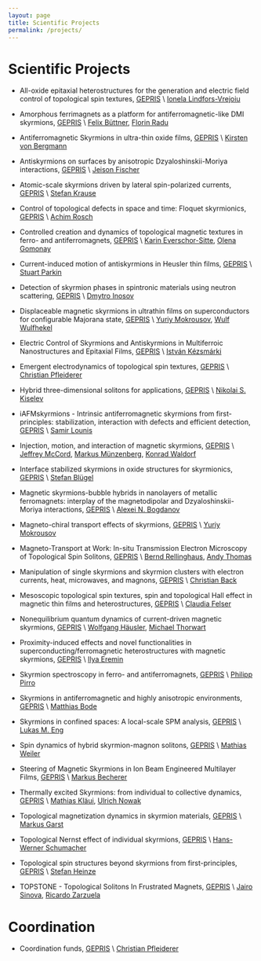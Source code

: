 ```yaml
---
layout: page
title: Scientific Projects
permalink: /projects/
---
```


# Scientific Projects
* All-oxide epitaxial heterostructures for the generation and electric field control of topological spin textures, [GEPRIS](https://gepris.dfg.de/gepris/projekt/403504808) \\
[Ionela Lindfors-Vrejoiu](https://gepris.dfg.de/gepris/person/21951399)

* Amorphous ferrimagnets as a platform for antiferromagnetic-like DMI skyrmions, [GEPRIS](https://gepris.dfg.de/gepris/projekt/462676630) \\
[Felix Büttner](https://gepris.dfg.de/gepris/person/283812030),
[Florin Radu](https://gepris.dfg.de/gepris/person/450253572)

* Antiferromagnetic Skyrmions in ultra-thin oxide films, [GEPRIS](https://gepris.dfg.de/gepris/projekt/402843438) \\
[Kirsten von Bergmann](https://gepris.dfg.de/gepris/person/13491465)

* Antiskyrmions on surfaces by anisotropic Dzyaloshinskii-Moriya interactions, [GEPRIS](https://gepris.dfg.de/gepris/projekt/462692705) \\
[Jeison Fischer](https://gepris.dfg.de/gepris/person/462163528)

* Atomic-scale skyrmions driven by lateral spin-polarized currents, [GEPRIS](https://gepris.dfg.de/gepris/projekt/403505835) \\
[Stefan Krause](https://gepris.dfg.de/gepris/person/151410057)

* Control of topological defects in space and time: Floquet skyrmionics, [GEPRIS](https://gepris.dfg.de/gepris/projekt/403505545) \\
[Achim Rosch](https://gepris.dfg.de/gepris/person/1675189)

* Controlled creation and dynamics of topological magnetic textures in ferro- and antiferromagnets, [GEPRIS](https://gepris.dfg.de/gepris/projekt/403233384) \\
[Karin Everschor-Sitte](https://gepris.dfg.de/gepris/person/239758477),
[Olena Gomonay](https://gepris.dfg.de/gepris/person/394131976)

* Current-induced motion of antiskyrmions in Heusler thin films, [GEPRIS](https://gepris.dfg.de/gepris/projekt/403505322) \\
[Stuart Parkin](https://gepris.dfg.de/gepris/person/111287671)

* Detection of skyrmion phases in spintronic materials using neutron scattering, [GEPRIS](https://gepris.dfg.de/gepris/projekt/401179363) \\
[Dmytro Inosov](https://gepris.dfg.de/gepris/person/237682172)

* Displaceable magnetic skyrmions in ultrathin films on superconductors for configurable Majorana state, [GEPRIS](https://gepris.dfg.de/gepris/projekt/403503586) \\
[Yuriy Mokrousov](https://gepris.dfg.de/gepris/person/25350911),
[Wulf Wulfhekel](https://gepris.dfg.de/gepris/person/1748747)

* Electric Control of Skyrmions and Antiskyrmions in Multiferroic Nanostructures and Epitaxial Films, [GEPRIS](https://gepris.dfg.de/gepris/projekt/403505061) \\
[István Kézsmárki](https://gepris.dfg.de/gepris/person/397359511)

* Emergent electrodynamics of topological spin textures, [GEPRIS](https://gepris.dfg.de/gepris/projekt/403191981) \\
[Christian Pfleiderer](https://gepris.dfg.de/gepris/person/1677403)

* Hybrid three-dimensional solitons for applications, [GEPRIS](https://gepris.dfg.de/gepris/projekt/403502830) \\
[Nikolai S. Kiselev](https://gepris.dfg.de/gepris/person/290825230)

* iAFMskyrmions - Intrinsic antiferromagnetic skyrmions from first-principles: stabilization, interaction with defects and efficient detection, [GEPRIS](https://gepris.dfg.de/gepris/projekt/462676712) \\
[Samir Lounis](https://gepris.dfg.de/gepris/person/143873165)

* Injection, motion, and interaction of magnetic skyrmions, [GEPRIS](https://gepris.dfg.de/gepris/projekt/403503453) \\
[Jeffrey McCord](https://gepris.dfg.de/gepris/person/1516885),
[Markus Münzenberg](https://gepris.dfg.de/gepris/person/1790671),
[Konrad Waldorf](https://gepris.dfg.de/gepris/person/220315086)

* Interface stabilized skyrmions in oxide structures for skyrmionics, [GEPRIS](https://gepris.dfg.de/gepris/projekt/403503315) \\
[Stefan Blügel](https://gepris.dfg.de/gepris/person/1457346)

* Magnetic skyrmions-bubble hybrids in nanolayers of metallic ferromagnets: interplay of the magnetodipolar and Dzyaloshinskii-Moriya interactions, [GEPRIS](https://gepris.dfg.de/gepris/projekt/403039150) \\
[Alexei N. Bogdanov](https://gepris.dfg.de/gepris/person/240641315)

* Magneto-chiral transport effects of skyrmions, [GEPRIS](https://gepris.dfg.de/gepris/projekt/403235169) \\
[Yuriy Mokrousov](https://gepris.dfg.de/gepris/person/25350911)

* Magneto-Transport at Work: In-situ Transmission Electron Microscopy of Topological Spin Solitons, [GEPRIS](https://gepris.dfg.de/gepris/projekt/403503416) \\
[Bernd Rellinghaus](https://gepris.dfg.de/gepris/person/1413339),
[Andy Thomas](https://gepris.dfg.de/gepris/person/42041454)

* Manipulation of single skyrmions and skyrmion clusters with electron currents, heat, microwaves, and magnons, [GEPRIS](https://gepris.dfg.de/gepris/projekt/403194850) \\
[Christian Back](https://gepris.dfg.de/gepris/person/1748798)

* Mesoscopic topological spin textures, spin and topological Hall effect in magnetic thin films and heterostructures, [GEPRIS](https://gepris.dfg.de/gepris/projekt/403502666) \\
[Claudia Felser](https://gepris.dfg.de/gepris/person/1826843)

* Nonequilibrium quantum dynamics of current-driven magnetic skyrmions, [GEPRIS](https://gepris.dfg.de/gepris/projekt/403505707) \\
[Wolfgang Häusler](https://gepris.dfg.de/gepris/person/1442167),
[Michael Thorwart](https://gepris.dfg.de/gepris/person/1736329)

* Proximity-induced effects and novel functionalities in superconducting/ferromagnetic heterostructures with magnetic skyrmions, [GEPRIS](https://gepris.dfg.de/gepris/projekt/403511192) \\
[Ilya Eremin](https://gepris.dfg.de/gepris/person/1828812)

* Skyrmion spectroscopy in ferro- and antiferromagnets, [GEPRIS](https://gepris.dfg.de/gepris/projekt/403512431) \\
[Philipp Pirro](https://gepris.dfg.de/gepris/person/348800955)

* Skyrmions in antiferromagnetic and highly anisotropic environments, [GEPRIS](https://gepris.dfg.de/gepris/projekt/403502758) \\
[Matthias Bode](https://gepris.dfg.de/gepris/person/1447707)

* Skyrmions in confined spaces: A local-scale SPM analysis, [GEPRIS](https://gepris.dfg.de/gepris/projekt/403512597) \\
[Lukas M. Eng](https://gepris.dfg.de/gepris/person/1667790)

* Spin dynamics of hybrid skyrmion-magnon solitons, [GEPRIS](https://gepris.dfg.de/gepris/projekt/403505631) \\
[Mathias Weiler](https://gepris.dfg.de/gepris/person/232533553)

* Steering of Magnetic Skyrmions in Ion Beam Engineered Multilayer Films, [GEPRIS](https://gepris.dfg.de/gepris/projekt/403505866) \\
[Markus Becherer](https://gepris.dfg.de/gepris/person/187579353)

* Thermally excited Skyrmions: from individual to collective dynamics, [GEPRIS](https://gepris.dfg.de/gepris/projekt/403502522) \\
[Mathias Kläui](https://gepris.dfg.de/gepris/person/1831467),
[Ulrich Nowak](https://gepris.dfg.de/gepris/person/1523073)

* Topological magnetization dynamics in skyrmion materials, [GEPRIS](https://gepris.dfg.de/gepris/projekt/403030645) \\
[Markus Garst](https://gepris.dfg.de/gepris/person/1838088)

* Topological Nernst effect of individual skyrmions, [GEPRIS](https://gepris.dfg.de/gepris/projekt/462692865) \\
[Hans-Werner Schumacher](https://gepris.dfg.de/gepris/person/15581422)

* Topological spin structures beyond skyrmions from first-principles, [GEPRIS](https://gepris.dfg.de/gepris/projekt/462602351) \\
[Stefan Heinze](https://gepris.dfg.de/gepris/person/1702127)

* TOPSTONE - Topological Solitons In Frustrated Magnets, [GEPRIS](https://gepris.dfg.de/gepris/projekt/462597720) \\
[Jairo Sinova](https://gepris.dfg.de/gepris/person/199144314),
[Ricardo Zarzuela](https://gepris.dfg.de/gepris/person/451766736)

# Coordination
* Coordination funds, [GEPRIS](https://gepris.dfg.de/gepris/projekt/403504658) \\
[Christian Pfleiderer](https://gepris.dfg.de/gepris/person/1677403)


